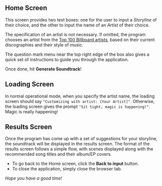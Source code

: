 ## Home Screen

This screen provides two text boxes: one for the user to input a *Storyline* of their choice, and the other to input the name of an *Artist* of their choice.

The specification of an artist is not necessary. If omitted, the program chooses an artist from the [Top 100 Billboard artists](https://www.billboard.com/charts/artist-100/), based on their current discographies and their style of music.

The question mark menu near the top right edge of the box also gives a quick set of instructions to guide you through the application.

Once done, hit **Generate Soundtrack**!

## Loading Screen

In normal operational mode, when you specify the artist name, the loading screen should say `"Customizing with artist: [Your Artist]"`. Otherwise, the loading screen gives the prompt `"Sit tight, magic is happening!"`. Magic is really happening!

## Results Screen

Once the program has come up with a set of suggestions for your storyline, the soundtrack will be displayed in the results screen. The format of the results screen follows a simple flow, with scenes displayed along with the recommended song titles and their album/EP covers.

- To go back to the Home screen, click the **Back to input** button.
- To close the application, simply close the browser tab.

*Hope you have a good time!*
